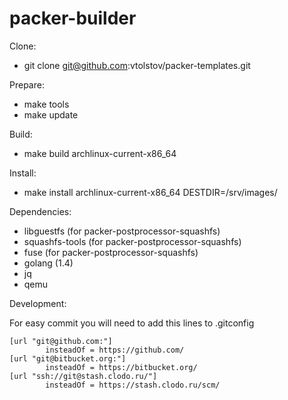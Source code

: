 packer-builder
==============

Clone:

* git clone git@github.com:vtolstov/packer-templates.git

Prepare:

* make tools
* make update

Build:

* make build archlinux-current-x86_64

Install:

* make install archlinux-current-x86_64 DESTDIR=/srv/images/

Dependencies:

* libguestfs (for packer-postprocessor-squashfs)
* squashfs-tools (for packer-postprocessor-squashfs)
* fuse (for packer-postprocessor-squashfs)
* golang (1.4)
* jq
* qemu

Development:

For easy commit you will need to add this lines to .gitconfig

```
[url "git@github.com:"]
        insteadOf = https://github.com/
[url "git@bitbucket.org:"]
        insteadOf = https://bitbucket.org/
[url "ssh://git@stash.clodo.ru/"]
        insteadOf = https://stash.clodo.ru/scm/
```
